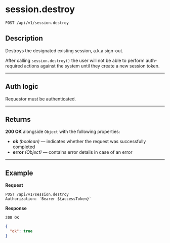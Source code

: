 # session.destroy

`POST /api/v1/session.destroy`

## Description

Destroys the designated existing session, a.k.a sign-out.

After calling `session.destroy()` the user will not be able to perform auth-required actions against the system until they create a new session token.

***

## Auth logic

Requestor must be authenticated.

***

## Returns

**200 OK** alongside `Object` with the following properties:

- **ok** _(boolean)_ — indicates whether the request was successfully completed
- **error** _(Object)_ — contains error details in case of an error

***

## Example

**Request**

```
POST /api/v1/session.destroy
Authorization: `Bearer ${accessToken}`
```

**Response**

`200 OK`

``` json
{
  "ok": true
}
```
